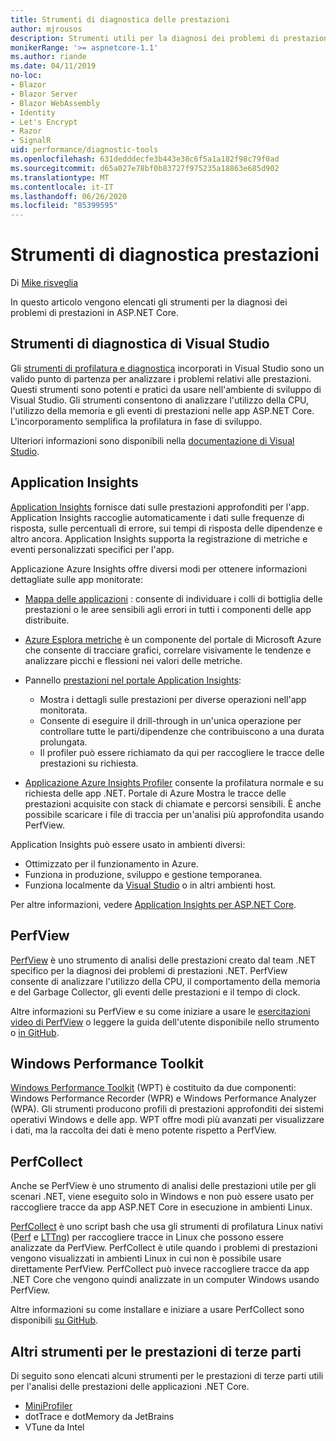 ```yaml
---
title: Strumenti di diagnostica delle prestazioni
author: mjrousos
description: Strumenti utili per la diagnosi dei problemi di prestazioni nelle app ASP.NET Core.
monikerRange: '>= aspnetcore-1.1'
ms.author: riande
ms.date: 04/11/2019
no-loc:
- Blazor
- Blazor Server
- Blazor WebAssembly
- Identity
- Let's Encrypt
- Razor
- SignalR
uid: performance/diagnostic-tools
ms.openlocfilehash: 631dedddecfe3b443e38c6f5a1a182f98c79f0ad
ms.sourcegitcommit: d65a027e78bf0b83727f975235a18863e685d902
ms.translationtype: MT
ms.contentlocale: it-IT
ms.lasthandoff: 06/26/2020
ms.locfileid: "85399595"
---
```

# <a name="performance-diagnostic-tools"></a>Strumenti di diagnostica prestazioni

Di [Mike risveglia](https://github.com/mjrousos)

In questo articolo vengono elencati gli strumenti per la diagnosi dei problemi di prestazioni in ASP.NET Core.

## <a name="visual-studio-diagnostic-tools"></a>Strumenti di diagnostica di Visual Studio

Gli [strumenti di profilatura e diagnostica](/visualstudio/profiling) incorporati in Visual Studio sono un valido punto di partenza per analizzare i problemi relativi alle prestazioni. Questi strumenti sono potenti e pratici da usare nell'ambiente di sviluppo di Visual Studio. Gli strumenti consentono di analizzare l'utilizzo della CPU, l'utilizzo della memoria e gli eventi di prestazioni nelle app ASP.NET Core. L'incorporamento semplifica la profilatura in fase di sviluppo.

Ulteriori informazioni sono disponibili nella [documentazione di Visual Studio](/visualstudio/profiling/profiling-overview).

## <a name="application-insights"></a>Application Insights

[Application Insights](/azure/application-insights/app-insights-overview) fornisce dati sulle prestazioni approfonditi per l'app. Application Insights raccoglie automaticamente i dati sulle frequenze di risposta, sulle percentuali di errore, sui tempi di risposta delle dipendenze e altro ancora. Application Insights supporta la registrazione di metriche e eventi personalizzati specifici per l'app.

Applicazione Azure Insights offre diversi modi per ottenere informazioni dettagliate sulle app monitorate:

- [Mappa delle applicazioni](/azure/application-insights/app-insights-app-map) : consente di individuare i colli di bottiglia delle prestazioni o le aree sensibili agli errori in tutti i componenti delle app distribuite.
- [Azure Esplora metriche](/azure/azure-monitor/platform/metrics-getting-started) è un componente del portale di Microsoft Azure che consente di tracciare grafici, correlare visivamente le tendenze e analizzare picchi e flessioni nei valori delle metriche.
- Pannello [prestazioni nel portale Application Insights](/azure/application-insights/app-insights-tutorial-performance):

  - Mostra i dettagli sulle prestazioni per diverse operazioni nell'app monitorata.
  - Consente di eseguire il drill-through in un'unica operazione per controllare tutte le parti/dipendenze che contribuiscono a una durata prolungata.
  - Il profiler può essere richiamato da qui per raccogliere le tracce delle prestazioni su richiesta.

- [Applicazione Azure Insights Profiler](/azure/azure-monitor/app/profiler) consente la profilatura normale e su richiesta delle app .NET.  Portale di Azure Mostra le tracce delle prestazioni acquisite con stack di chiamate e percorsi sensibili. È anche possibile scaricare i file di traccia per un'analisi più approfondita usando PerfView.

Application Insights può essere usato in ambienti diversi:

- Ottimizzato per il funzionamento in Azure.
- Funziona in produzione, sviluppo e gestione temporanea.
- Funziona localmente da [Visual Studio](/azure/application-insights/app-insights-visual-studio) o in altri ambienti host.

Per altre informazioni, vedere [Application Insights per ASP.NET Core](/azure/application-insights/app-insights-asp-net-core).

## <a name="perfview"></a>PerfView

[PerfView](https://github.com/Microsoft/perfview) è uno strumento di analisi delle prestazioni creato dal team .NET specifico per la diagnosi dei problemi di prestazioni .NET. PerfView consente di analizzare l'utilizzo della CPU, il comportamento della memoria e del Garbage Collector, gli eventi delle prestazioni e il tempo di clock.

Altre informazioni su PerfView e su come iniziare a usare le [esercitazioni video di PerfView](https://channel9.msdn.com/Series/PerfView-Tutorial) o leggere la guida dell'utente disponibile nello strumento o [in GitHub](https://github.com/Microsoft/perfview).

## <a name="windows-performance-toolkit"></a>Windows Performance Toolkit

[Windows Performance Toolkit](/windows-hardware/test/wpt/) (WPT) è costituito da due componenti: Windows Performance Recorder (WPR) e Windows Performance Analyzer (WPA). Gli strumenti producono profili di prestazioni approfonditi dei sistemi operativi Windows e delle app. WPT offre modi più avanzati per visualizzare i dati, ma la raccolta dei dati è meno potente rispetto a PerfView.

## <a name="perfcollect"></a>PerfCollect

Anche se PerfView è uno strumento di analisi delle prestazioni utile per gli scenari .NET, viene eseguito solo in Windows e non può essere usato per raccogliere tracce da app ASP.NET Core in esecuzione in ambienti Linux.

[PerfCollect](https://github.com/dotnet/coreclr/blob/master/Documentation/project-docs/linux-performance-tracing.md) è uno script bash che usa gli strumenti di profilatura Linux nativi ([Perf](https://perf.wiki.kernel.org/index.php/Main_Page) e [LTTng](https://lttng.org/)) per raccogliere tracce in Linux che possono essere analizzate da PerfView. PerfCollect è utile quando i problemi di prestazioni vengono visualizzati in ambienti Linux in cui non è possibile usare direttamente PerfView. PerfCollect può invece raccogliere tracce da app .NET Core che vengono quindi analizzate in un computer Windows usando PerfView.

Altre informazioni su come installare e iniziare a usare PerfCollect sono disponibili [su GitHub](https://github.com/dotnet/coreclr/blob/master/Documentation/project-docs/linux-performance-tracing.md).

## <a name="other-third-party-performance-tools"></a>Altri strumenti per le prestazioni di terze parti

Di seguito sono elencati alcuni strumenti per le prestazioni di terze parti utili per l'analisi delle prestazioni delle applicazioni .NET Core.

- [MiniProfiler](https://miniprofiler.com/)
- dotTrace e dotMemory da JetBrains
- VTune da Intel
